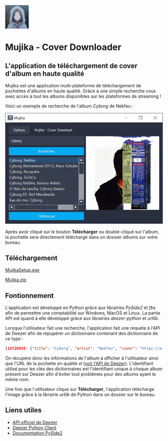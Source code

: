 <img src="mujika.jpg" width="75" height="75"> 

# Mujika - Cover Downloader

## L'application de téléchargement de cover d'album en haute qualité

Mujika est une application multi-plateforme de téléchargement de pochettes d'albums en haute qualité. Grâce à une simple recherche vous avez accès à tout les albums disponibles sur les plateformes de streaming !

Voici un exemple de recherche de l'album *Cyborg* de Nekfeu :

![](example.jpg)

Après avoir cliqué sur le bouton **Télécharger** ou double-cliqué sur l'album, la pochette sera directement téléchargé dans un dossier *albums* sur votre bureau.

## Téléchargement

[MujikaSetup.exe](https://github.com/ldxdev/mujika-cover-download/releases/tag/exe)

[Mujika.zip](https://github.com/ldxdev/mujika-cover-download/releases/tag/folder)

## Fontionnement

L'application est développé en Python grâce aux librairies *PySide2* et *fbs* afin de permettre une comptabilité sur Windows, MacOS et Linux.
La partie API est quand à elle développé grâce aux librairies *deezer-python* et *urllib*.

Lorsque l'utilisateur fait une recherche, l'application fait une requete à l'API de Deezer afin de répupérer un dictionnaire contenant des dictionnaire de ce type :

```json
{14720858: {"title": "Cyborg", "artist": "Nekfeu", "cover": "https://e-cdns-images.dzcdn.net/images/cover/9ec588b46ba05c45272943ef0a7174a6/1000x1000-000000-80-0-0.jpg"}}
```
On récupère donc les informations de l'album à afficher à l'utilisateur ainsi que l'URL de la pochette en qualité *xl* ([voir l'API de Deezer](https://developers.deezer.com/api/album)). L'identifiant utilisé pour les clés des dictionnaires est l'identifiant unique à chaque album présent sur Deezer afin d'éviter tout problèmes pour des albums ayant le même nom.

Une fois que l'utilisateur clique sur **Télécharger**, l'application télécharge l'image grâce à la librairie *urllib* de Python dans un dossier sur le bureau.

## Liens utiles

- [API officiel de Deezer](https://developers.deezer.com/api)
- [Deezer Python Client](https://deezer-python.readthedocs.io/en/stable/)
- [Documentation PySide2](https://doc.qt.io/qtforpython-5/PySide2/QtWidgets/index.html)
